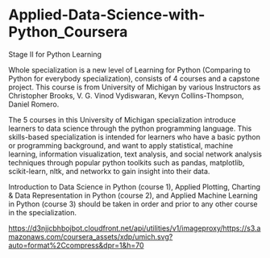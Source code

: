 # Applied-Data-Science-with-Python_Coursera
Stage II for Python Learning

Whole specialization is a new level of Learning for Python (Comparing to Python for everybody specialization), consists of 4 courses and a capstone project.
This course is from University of Michigan by various Instructors as Christopher Brooks, V. G. Vinod Vydiswaran, Kevyn Collins-Thompson, Daniel Romero.

The 5 courses in this University of Michigan specialization introduce learners to data science through the python programming language. This skills-based specialization is intended for learners who have a basic python or programming background, and want to apply statistical, machine learning, information visualization, text analysis, and social network analysis techniques through popular python toolkits such as pandas, matplotlib, scikit-learn, nltk, and networkx to gain insight into their data.

Introduction to Data Science in Python (course 1), Applied Plotting, Charting & Data Representation in Python (course 2), and Applied Machine Learning in Python (course 3) should be taken in order and prior to any other course in the specialization.

https://d3njjcbhbojbot.cloudfront.net/api/utilities/v1/imageproxy/https://s3.amazonaws.com/coursera_assets/xdp/umich.svg?auto=format%2Ccompress&dpr=1&h=70
